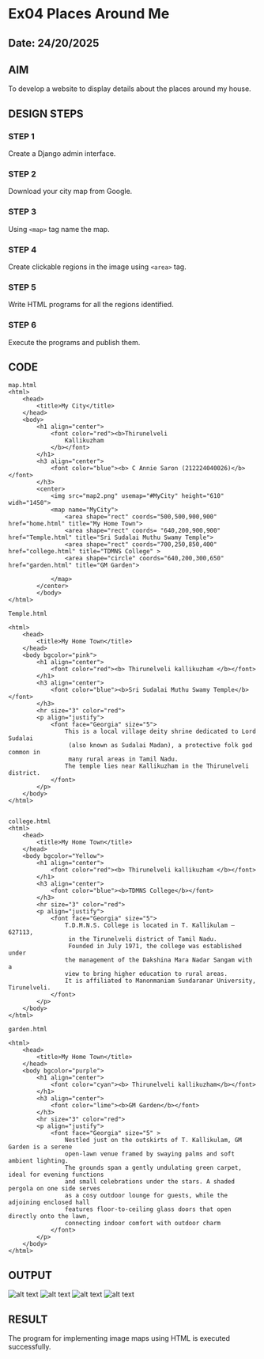 # Ex04 Places Around Me
## Date: 24/20/2025

## AIM
To develop a website to display details about the places around my house.

## DESIGN STEPS

### STEP 1
Create a Django admin interface.

### STEP 2
Download your city map from Google.

### STEP 3
Using ```<map>``` tag name the map.

### STEP 4
Create clickable regions in the image using ```<area>``` tag.

### STEP 5
Write HTML programs for all the regions identified.

### STEP 6
Execute the programs and publish them.

## CODE
```
map.html
<html>
    <head>
        <title>My City</title>
    </head>
    <body>
        <h1 align="center">
            <font color="red"><b>Thirunelveli 
                Kallikuzham
            </b></font>
        </h1>
        <h3 align="center">
            <font color="blue"><b> C Annie Saron (212224040026)</b></font>
        </h3>
        <center>
            <img src="map2.png" usemap="#MyCity" height="610" widh="1450">
            <map name="MyCity">
                <area shape="rect" coords="500,500,900,900" href="home.html" title="My Home Town">
                <area shape="rect" coords= "640,200,900,900" href="Temple.html" title="Sri Sudalai Muthu Swamy Temple">
                <area shape="rect" coords="700,250,850,400" href="college.html" title="TDMNS College" >
                <area shape="circle" coords="640,200,300,650" href="garden.html" title="GM Garden">

            </map>
        </center>
        </body>
</html>

Temple.html

<html>
    <head>
        <title>My Home Town</title>
    </head>
    <body bgcolor="pink">
        <h1 align="center">
            <font color="red"><b> Thirunelveli kallikuzham </b></font>
        </h1>
        <h3 align="center">
            <font color="blue"><b>Sri Sudalai Muthu Swamy Temple</b></font>
        </h3>
        <hr size="3" color="red">
        <p align="justify">
            <font face="Georgia" size="5">
                This is a local village deity shrine dedicated to Lord Sudalai
                 (also known as Sudalai Madan), a protective folk god common in 
                 many rural areas in Tamil Nadu. 
                The temple lies near Kallikuzham in the Thirunelveli district.
            </font>
        </p>
    </body>
</html>


college.html
<html>
    <head>
        <title>My Home Town</title>
    </head>
    <body bgcolor="Yellow">
        <h1 align="center">
            <font color="red"><b> Thirunelveli kallikuzham </b></font>
        </h1>
        <h3 align="center">
            <font color="blue"><b>TDMNS College</b></font>
        </h3>
        <hr size="3" color="red">
        <p align="justify">
            <font face="Georgia" size="5">
                T.D.M.N.S. College is located in T. Kallikulam – 627113,
                 in the Tirunelveli district of Tamil Nadu. 
                 Founded in July 1971, the college was established under
                the management of the Dakshina Mara Nadar Sangam with a 
                view to bring higher education to rural areas. 
                It is affiliated to Manonmaniam Sundaranar University, Tirunelveli. 
            </font>
        </p>
    </body>
</html>

garden.html

<html>
    <head>
        <title>My Home Town</title>
    </head>
    <body bgcolor="purple">
        <h1 align="center">
            <font color="cyan"><b> Thirunelveli kallikuzham</b></font>
        </h1>
        <h3 align="center">
            <font color="lime"><b>GM Garden</b></font>
        </h3>
        <hr size="3" color="red">
        <p align="justify">
            <font face="Georgia" size="5" >
                Nestled just on the outskirts of T. Kallikulam, GM Garden is a serene 
                open-lawn venue framed by swaying palms and soft ambient lighting. 
                The grounds span a gently undulating green carpet, ideal for evening functions 
                and small celebrations under the stars. A shaded pergola on one side serves 
                as a cosy outdoor lounge for guests, while the adjoining enclosed hall 
                features floor-to-ceiling glass doors that open directly onto the lawn, 
                connecting indoor comfort with outdoor charm 
            </font>
        </p>
    </body>
</html>
```


## OUTPUT
![alt text](1.png)
![alt text](2.png)
![alt text](3.png)
![alt text](4.png)









## RESULT
The program for implementing image maps using HTML is executed successfully.
